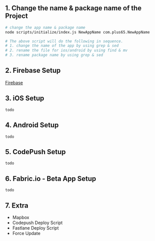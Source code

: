 ## 1. Change the name & package name of the Project

```bash
# change the app name & package name
node scripts/initialize/index.js NewAppName com.plus65.NewAppName

# The above script will do the following in sequence.
# 1. change the name of the app by using grep & sed
# 2. rename the file for ios/android by using find & mv
# 3. rename package name by using grep & sed 
```

## 2. Firebase Setup

[Firebase](Firebase)

## 3. iOS Setup

``todo`` 

## 4. Android Setup

``todo`` 

## 5. CodePush Setup

``todo`` 

## 6. Fabric.io - Beta App Setup

``todo`` 

## 7. Extra

* Mapbox
* Codepush Deploy Script
* Fastlane Deploy Script
* Force Update